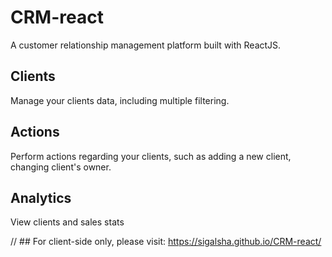 # CRM-react

A customer relationship management platform built with ReactJS.

## Clients

Manage your clients data, including multiple filtering.

## Actions

Perform actions regarding your clients, such as adding a new client, changing client's owner.

## Analytics

View clients and sales stats

// ## For client-side only, please visit: https://sigalsha.github.io/CRM-react/
